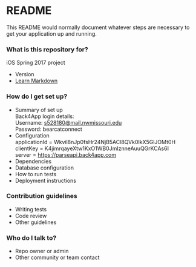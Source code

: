 # README #

This README would normally document whatever steps are necessary to get your application up and running.

### What is this repository for? ###

iOS Spring 2017 project 
* Version
* [Learn Markdown](https://bitbucket.org/tutorials/markdowndemo)

### How do I get set up? ###

* Summary of set up  
Back4App login details:  
Username: s528180@mail.nwmissouri.edu  
Password: bearcatconnect  
* Configuration  
applicationId = Wkvil8nJp0fsHr24NjB5ACl8QVk0IkX5GlJOMt0H  
clientKey = K4jimrqayeXtw1KxO1WB0JmIznneAuuQGrKCAs6I  
server = https://parseapi.back4app.com  
* Dependencies
* Database configuration
* How to run tests
* Deployment instructions

### Contribution guidelines ###

* Writing tests
* Code review
* Other guidelines

### Who do I talk to? ###

* Repo owner or admin
* Other community or team contact